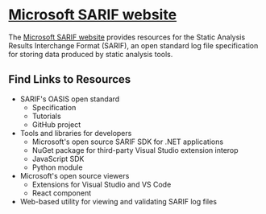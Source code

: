 # [Microsoft SARIF website](https://sarif.info)

The [Microsoft SARIF website](https://sarif.info) provides resources for the Static Analysis Results Interchange Format
(SARIF), an open standard log file specification for storing data produced by static analysis tools.

## Find Links to Resources
- SARIF's OASIS open standard
  - Specification
  - Tutorials
  - GitHub project
- Tools and libraries for developers
  - Microsoft's open source SARIF SDK for .NET applications
  - NuGet package for third-party Visual Studio extension interop
  - JavaScript SDK
  - Python module
- Microsoft's open source viewers
  - Extensions for Visual Studio and VS Code
  - React component
- Web-based utility for viewing and validating SARIF log files